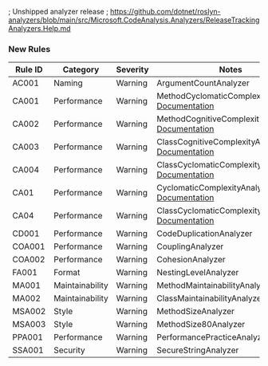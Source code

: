 ﻿; Unshipped analyzer release
; https://github.com/dotnet/roslyn-analyzers/blob/main/src/Microsoft.CodeAnalysis.Analyzers/ReleaseTrackingAnalyzers.Help.md

### New Rules

Rule ID | Category | Severity | Notes
--------|----------|----------|-------
AC001 | Naming | Warning | ArgumentCountAnalyzer
CA001 | Performance | Warning | MethodCyclomaticComplexityAnalyzer, [Documentation](https://learn.microsoft.com/dotnet/fundamentals/code-analysis/quality-rules/ca001)
CA002 | Performance | Warning | MethodCognitiveComplexityAnalyzer, [Documentation](https://learn.microsoft.com/dotnet/fundamentals/code-analysis/quality-rules/ca002)
CA003 | Performance | Warning | ClassCognitiveComplexityAnalyzer, [Documentation](https://learn.microsoft.com/dotnet/fundamentals/code-analysis/quality-rules/ca003)
CA004 | Performance | Warning | ClassCyclomaticComplexityAnalyzer, [Documentation](https://learn.microsoft.com/dotnet/fundamentals/code-analysis/quality-rules/ca004)
CA01 | Performance | Warning | CyclomaticComplexityAnalyzer, [Documentation](https://learn.microsoft.com/dotnet/fundamentals/code-analysis/quality-rules/ca01)
CA04 | Performance | Warning | ClassCyclomaticComplexityAnalyzer, [Documentation](https://learn.microsoft.com/dotnet/fundamentals/code-analysis/quality-rules/ca04)
CD001 | Performance | Warning | CodeDuplicationAnalyzer
COA001 | Performance | Warning | CouplingAnalyzer
COA002 | Performance | Warning | CohesionAnalyzer
FA001 | Format | Warning | NestingLevelAnalyzer
MA001 | Maintainability | Warning | MethodMaintainabilityAnalyzer
MA002 | Maintainability | Warning | ClassMaintainabilityAnalyzer
MSA002 | Style | Warning | MethodSizeAnalyzer
MSA003 | Style | Warning | MethodSize80Analyzer
PPA001 | Performance | Warning | PerformancePracticeAnalyzer
SSA001 | Security | Warning | SecureStringAnalyzer